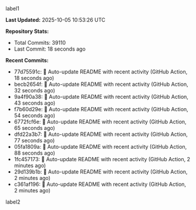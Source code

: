 
label1 
<!-- ACTIVITY_START -->
**Last Updated:** 2025-10-05 10:53:26 UTC

**Repository Stats:**
- Total Commits: 39110
- Last Commit: 18 seconds ago

**Recent Commits:**
- 77d75591c: 🤖 Auto-update README with recent activity (GitHub Action, 18 seconds ago)
- becb2654f: 🤖 Auto-update README with recent activity (GitHub Action, 32 seconds ago)
- 9a4f90a38: 🤖 Auto-update README with recent activity (GitHub Action, 43 seconds ago)
- f7b60d29e: 🤖 Auto-update README with recent activity (GitHub Action, 54 seconds ago)
- 6772fcf6e: 🤖 Auto-update README with recent activity (GitHub Action, 65 seconds ago)
- dfd22a3b7: 🤖 Auto-update README with recent activity (GitHub Action, 77 seconds ago)
- 05fa1809a: 🤖 Auto-update README with recent activity (GitHub Action, 88 seconds ago)
- 1fc457173: 🤖 Auto-update README with recent activity (GitHub Action, 2 minutes ago)
- 29d139b1b: 🤖 Auto-update README with recent activity (GitHub Action, 2 minutes ago)
- c361af196: 🤖 Auto-update README with recent activity (GitHub Action, 2 minutes ago)
<!-- ACTIVITY_END -->

label2
